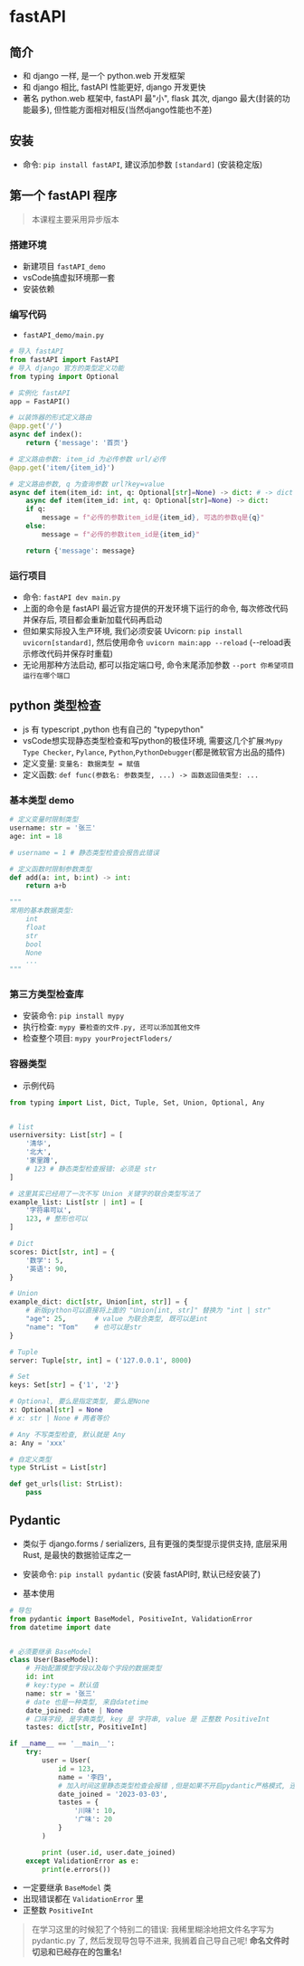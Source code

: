 # fastAPI

## 简介

- 和 django 一样, 是一个 python.web 开发框架
- 和 django 相比, fastAPI 性能更好, django 开发更快
- 著名 python.web 框架中, fastAPI 最"小", flask 其次, django 最大(封装的功能最多), 但性能方面相对相反(当然django性能也不差)

## 安装

- 命令: `pip install fastAPI`, 建议添加参数 `[standard]` (安装稳定版)

## 第一个 fastAPI 程序

> 本课程主要采用异步版本

### 搭建环境

- 新建项目 `fastAPI_demo`
- vsCode搞虚拟环境那一套
- 安装依赖

### 编写代码

- `fastAPI_demo/main.py`

```python
# 导入 fastAPI
from fastAPI import FastAPI
# 导入 django 官方的类型定义功能
from typing import Optional

# 实例化 fastAPI
app = FastAPI()

# 以装饰器的形式定义路由
@app.get('/')
async def index():
    return {'message': '首页'}

# 定义路由参数: item_id 为必传参数 url/必传
@app.get('item/{item_id}')

# 定义路由参数, q 为查询参数 url?key=value
async def item(item_id: int, q: Optional[str]=None) -> dict: # -> dict : 函数必须返回 dict, 有点ts的感觉
    async def item(item_id: int, q: Optional[str]=None) -> dict:
    if q:
        message = f"必传的参数item_id是{item_id}, 可选的参数q是{q}"
    else:
        message = f"必传的参数item_id是{item_id}"

    return {'message': message}
```

### 运行项目

- 命令: `fastAPI dev main.py`
- 上面的命令是 fastAPI 最近官方提供的开发环境下运行的命令, 每次修改代码并保存后, 项目都会重新加载代码再启动
- 但如果实际投入生产环境, 我们必须安装 Uvicorn: `pip install uvicorn[standard]`, 然后使用命令 `uvicorn main:app --reload` (--reload表示修改代码并保存时重载)
- 无论用那种方法启动, 都可以指定端口号, 命令末尾添加参数 `--port 你希望项目运行在哪个端口`

## python 类型检查

- js 有 typescript ,python 也有自己的 "typepython"
- vsCode想实现静态类型检查和写python的极佳环境, 需要这几个扩展:`Mypy Type Checker`, `Pylance`, `Python`,`PythonDebugger`(都是微软官方出品的插件)
- 定义变量: `变量名: 数据类型 = 赋值`
- 定义函数: `def func(参数名: 参数类型, ...) -> 函数返回值类型: ...`

### 基本类型 demo

```python
# 定义变量时限制类型
username: str = '张三'
age: int = 18

# username = 1 # 静态类型检查会报告此错误

# 定义函数时限制参数类型
def add(a: int, b:int) -> int:
    return a+b

"""
常用的基本数据类型:
    int 
    float
    str
    bool
    None
    ...
"""
```

### 第三方类型检查库

- 安装命令: `pip install mypy`
- 执行检查: `mypy 要检查的文件.py, 还可以添加其他文件`
- 检查整个项目: `mypy yourProjectFloders/`

### 容器类型

- 示例代码

```python
from typing import List, Dict, Tuple, Set, Union, Optional, Any


# list
userniversity: List[str] = [
    '清华',
    '北大',
    '家里蹲',
    # 123 # 静态类型检查报错: 必须是 str 
]

# 这里其实已经用了一次不写 Union 关键字的联合类型写法了
example_list: List[str | int] = [
    '字符串可以',
    123, # 整形也可以
]

# Dict
scores: Dict[str, int] = {
    '数学': 5,
    '英语': 90,
}

# Union 
example_dict: dict[str, Union[int, str]] = {
    # 新版python可以直接将上面的 "Union[int, str]" 替换为 "int | str"
    "age": 25,       # value 为联合类型, 既可以是int
    "name": "Tom"    # 也可以是str
}

# Tuple
server: Tuple[str, int] = ('127.0.0.1', 8000)

# Set
keys: Set[str] = {'1', '2'}

# Optional, 要么是指定类型, 要么是None
x: Optional[str] = None
# x: str | None # 两者等价

# Any 不写类型检查, 默认就是 Any
a: Any = 'xxx'

# 自定义类型
type StrList = List[str]

def get_urls(list: StrList):
    pass
```

## Pydantic

- 类似于 django.forms / serializers, 且有更强的类型提示提供支持, 底层采用Rust, 是最快的数据验证库之一

- 安装命令: `pip install pydantic` (安装 fastAPI时, 默认已经安装了)

- 基本使用

```python
# 导包
from pydantic import BaseModel, PositiveInt, ValidationError
from datetime import date


# 必须要继承 BaseModel
class User(BaseModel):
    # 开始配置模型字段以及每个字段的数据类型
    id: int
    # key:type = 默认值
    name: str = '张三'
    # date 也是一种类型, 来自datetime
    date_joined: date | None
    # 口味字段, 是字典类型, key 是 字符串, value 是 正整数 PositiveInt
    tastes: dict[str, PositiveInt]

if __name__ == '__main__':
    try:
        user = User(
            id = 123,
            name = '李四',
            # 加入时间这里静态类型检查会报错 ,但是如果不开启pydantic严格模式, 还是可以传过去的, 他会自动将字符串转为date类型
            date_joined = '2023-03-03',
            tastes = {
                '川味': 10,
                '广味': 20
            }
        )

        print (user.id, user.date_joined)
    except ValidationError as e:
        print(e.errors())
```

- 一定要继承 `BaseModel` 类
- 出现错误都在 `ValidationError` 里
- 正整数 `PositiveInt`

> 在学习这里的时候犯了个特别二的错误: 我稀里糊涂地把文件名字写为 pydantic.py 了, 然后发现导包导不进来, 我搁着自己导自己呢! **命名文件时切忌和已经存在的包重名!**
